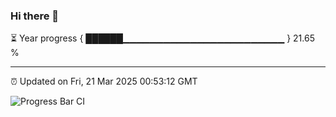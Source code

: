 ### Hi there 👋

⏳ Year progress { ██████▁▁▁▁▁▁▁▁▁▁▁▁▁▁▁▁▁▁▁▁▁▁▁▁ } 21.65 %

---

⏰ Updated on Fri, 21 Mar 2025 00:53:12 GMT

![Progress Bar CI](https://github.com/Shyam-Makwana/GitHub-Actions-Demo/workflows/Progress%20Bar%20CI/badge.svg)
